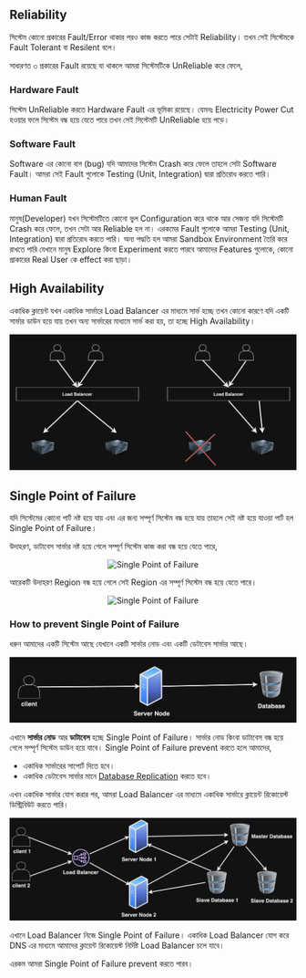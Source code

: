 ## Reliability

সিস্টেম কোনো প্রকারের Fault/Error থাকার পরও কাজ করতে পারে সেটাই Reliability। তখন সেই সিস্টেমকে Fault Tolerant বা Resilent বলে।

সাধারণত ৩ প্রকারের Fault রয়েছে যা থাকলে আমরা সিস্টেমটিকে UnReliable করে ফেলে,

### Hardware Fault

সিস্টেম UnReliable করতে Hardware Fault এর ভূমিকা রয়েছে। যেমনঃ Electricity Power Cut হওয়ার ফলে সিস্টেম বন্ধ হয়ে যেতে পারে তখন সেই সিস্টেমটি UnReliable হয়ে পড়ে।

### Software Fault

Software এর কোনো বাগ (bug) যদি আমাদের সিস্টেম Crash করে ফেলে তাহলে সেটা Software Fault। আমরা সেই Fault গুলোকে Testing (Unit, Integration) দ্বারা প্রতিরোধ করতে পারি।

### Human Fault

মানুষ(Developer) যখন সিস্টেমটিতে কোনো ভুল Configuration করে থাকে আর সেজন্য যদি সিস্টেমটি Crash করে ফেলে, তখন সেটা আর Reliable হল না। এরকমের Fault গুলোকে আমরা Testing (Unit, Integration) দ্বারা প্রতিরোধ করতে পারি। অন্য পদ্ধতি হল আমরা Sandbox Environment তৈরি করে রাখতে পারি যেখানে মানুষ Explore কিংবা Experiment করতে পারবে আমাদের Features গুলোকে, কোনো প্রাকারের Real User কে effect করা ছাড়া।

## High Availability

একাধিক ক্লায়েন্ট যখন একাধিক সার্ভারে Load Balancer এর মাধ্যমে সার্ভ হচ্ছে তখন কোনো কারণে যদি একটি সার্ভার ডাউন হয়ে যায় তখন অন্য সার্ভারের মাধ্যমে সার্ভ করা হয়, তা হচ্ছে High Availability।

<p align="center">
  <img src="./images/high-availability.png" alt="High Availability">
</p>

## Single Point of Failure

যদি সিস্টেমের কোনো পার্ট নষ্ট হয়ে যায় এবং এর জন্য সম্পূর্ণ সিস্টেম বন্ধ হয়ে যায় তাহলে সেই নষ্ট হয়ে যাওয়া পার্ট হল Single Point of Failure।

উদাহরণ, ডাটাবেস সার্ভার নষ্ট হয়ে গেলে সম্পূর্ণ সিস্টেম কাজ করা বন্ধ হয়ে যেতে পারে,

<p align="center">
  <img src="./images/spof.png" alt="Single Point of Failure">
</p>

আরেকটি উদাহরণ Region বন্ধ হয়ে গেলে সেই Region এর সম্পূর্ণ সিস্টেম বন্ধ হয়ে যেতে পারে।

<p align="center">
  <img src="./images/spof-2.png" alt="Single Point of Failure">
</p>

### How to prevent Single Point of Failure

ধরুন আমাদের একটি সিস্টেম আছে যেখানে একটি সার্ভার নোড এবং একটি ডেটাবেস সার্ভার আছে।

<p align="center">
  <img src="./images/spof-3.png" alt="Single Point of Failure">
</p>

এখানে **সার্ভার নোড** আর **ডাটাবেস** হচ্ছে Single Point of Failure। সার্ভার নোড কিংবা ডাটাবেস বন্ধ হয়ে গেলে সম্পূর্ণ সিস্টেম ডাউন হয়ে যাবে। Single Point of Failure prevent করতে হলে আমাদের,

- একাধিক সার্ভারের সাপোর্ট দিতে হবে।
- একাধিক ডেটাবেস সার্ভার মানে <a href="../../README.md#section-15-database-replication" target="_blank">Database Replication</a> করতে হবে।

এখন একাধিক সার্ভার যোগ করার পর, আমরা Load Balancer এর মাধ্যমে একাধিক সার্ভারে ক্লায়েন্ট রিকোয়েস্ট ডিস্ট্রিবিউট করতে পারি।

<p align="center">
  <img src="./images/spof-4.png" alt="Single Point of Failure">
</p>

এখানে Load Balancer নিজে Single Point of Failure। একাধিক Load Balancer যোগ করে DNS এর মাধ্যমে আমাদের ক্লায়েন্ট রিকোয়েস্ট নির্দিষ্ট Load Balancer চলে যাবে।

এরকম আমরা Single Point of Failure prevent করতে পারব।
